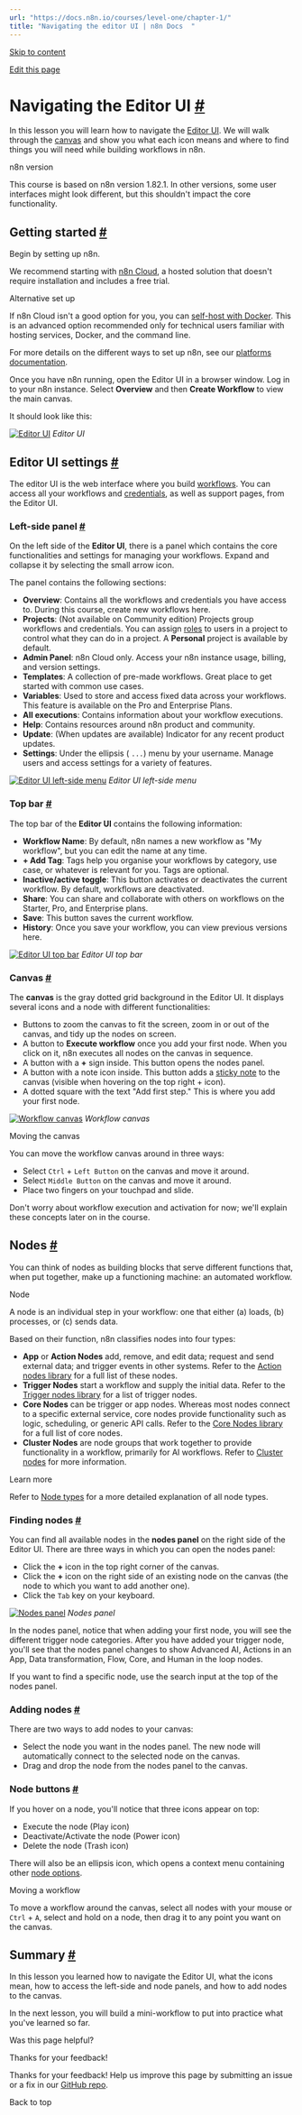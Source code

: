 ```yaml
---
url: "https://docs.n8n.io/courses/level-one/chapter-1/"
title: "Navigating the editor UI | n8n Docs  "
---
```


[Skip to content](https://docs.n8n.io/courses/level-one/chapter-1/#navigating-the-editor-ui)

[Edit this page](https://github.com/n8n-io/n8n-docs/edit/main/docs/courses/level-one/chapter-1.md "Edit this page")

# Navigating the Editor UI [\#](https://docs.n8n.io/courses/level-one/chapter-1/\#navigating-the-editor-ui "Permanent link")

In this lesson you will learn how to navigate the [Editor UI](https://docs.n8n.io/glossary/#editor-n8n). We will walk through the [canvas](https://docs.n8n.io/glossary/#canvas-n8n) and show you what each icon means and where to find things you will need while building workflows in n8n.

n8n version

This course is based on n8n version 1.82.1. In other versions, some user interfaces might look different, but this shouldn't impact the core functionality.

## Getting started [\#](https://docs.n8n.io/courses/level-one/chapter-1/\#getting-started "Permanent link")

Begin by setting up n8n.

We recommend starting with [n8n Cloud](https://app.n8n.cloud/register), a hosted solution that doesn't require installation and includes a free trial.

Alternative set up

If n8n Cloud isn't a good option for you, you can [self-host with Docker](https://docs.n8n.io/hosting/installation/docker/). This is an advanced option recommended only for technical users familiar with hosting services, Docker, and the command line.

For more details on the different ways to set up n8n, see our [platforms documentation](https://docs.n8n.io/choose-n8n/#platforms).

Once you have n8n running, open the Editor UI in a browser window. Log in to your n8n instance. Select **Overview** and then **Create Workflow** to view the main canvas.

It should look like this:

[![Editor UI](https://docs.n8n.io/_images/courses/level-one/chapter-one/l1-c1-editor-ui.png)](https://docs.n8n.io/_images/courses/level-one/chapter-one/l1-c1-editor-ui.png) _Editor UI_

## Editor UI settings [\#](https://docs.n8n.io/courses/level-one/chapter-1/\#editor-ui-settings "Permanent link")

The editor UI is the web interface where you build [workflows](https://docs.n8n.io/workflows/). You can access all your workflows and [credentials](https://docs.n8n.io/glossary/#credential-n8n), as well as support pages, from the Editor UI.

### Left-side panel [\#](https://docs.n8n.io/courses/level-one/chapter-1/\#left-side-panel "Permanent link")

On the left side of the **Editor UI**, there is a panel which contains the core functionalities and settings for managing your workflows. Expand and collapse it by selecting the small arrow icon.

The panel contains the following sections:

- **Overview**: Contains all the workflows and credentials you have access to. During this course, create new workflows here.
- **Projects**: (Not available on Community edition) Projects group workflows and credentials. You can assign [roles](https://docs.n8n.io/user-management/rbac/role-types/) to users in a project to control what they can do in a project. A **Personal** project is available by default.
- **Admin Panel**: n8n Cloud only. Access your n8n instance usage, billing, and version settings.
- **Templates**: A collection of pre-made workflows. Great place to get started with common use cases.
- **Variables**: Used to store and access fixed data across your workflows. This feature is available on the Pro and Enterprise Plans.
- **All executions**: Contains information about your workflow executions.
- **Help**: Contains resources around n8n product and community.
- **Update**: (When updates are available) Indicator for any recent product updates.
- **Settings**: Under the ellipsis ( `...`) menu by your username. Manage users and access settings for a variety of features.

[![Editor UI left-side menu](https://docs.n8n.io/_images/courses/level-one/chapter-one/l1-c1-side-panel.png)](https://docs.n8n.io/_images/courses/level-one/chapter-one/l1-c1-side-panel.png) _Editor UI left-side menu_

### Top bar [\#](https://docs.n8n.io/courses/level-one/chapter-1/\#top-bar "Permanent link")

The top bar of the **Editor UI** contains the following information:

- **Workflow Name**: By default, n8n names a new workflow as "My workflow", but you can edit the name at any time.
- **\+ Add Tag**: Tags help you organise your workflows by category, use case, or whatever is relevant for you. Tags are optional.
- **Inactive/active toggle**: This button activates or deactivates the current workflow. By default, workflows are deactivated.
- **Share**: You can share and collaborate with others on workflows on the Starter, Pro, and Enterprise plans.
- **Save**: This button saves the current workflow.
- **History**: Once you save your workflow, you can view previous versions here.

[![Editor UI top bar](https://docs.n8n.io/_images/courses/level-one/chapter-one/l1-c1-top-bar.png)](https://docs.n8n.io/_images/courses/level-one/chapter-one/l1-c1-top-bar.png) _Editor UI top bar_

### Canvas [\#](https://docs.n8n.io/courses/level-one/chapter-1/\#canvas "Permanent link")

The **canvas** is the gray dotted grid background in the Editor UI. It displays several icons and a node with different functionalities:

- Buttons to zoom the canvas to fit the screen, zoom in or out of the canvas, and tidy up the nodes on screen.
- A button to **Execute workflow** once you add your first node. When you click on it, n8n executes all nodes on the canvas in sequence.
- A button with a **+** sign inside. This button opens the nodes panel.
- A button with a note icon inside. This button adds a [sticky note](https://docs.n8n.io/workflows/components/sticky-notes/) to the canvas (visible when hovering on the top right + icon).
- A dotted square with the text "Add first step." This is where you add your first node.

[![Workflow canvas](https://docs.n8n.io/_images/courses/level-one/chapter-one/l1-c1-canvas.png)](https://docs.n8n.io/_images/courses/level-one/chapter-one/l1-c1-canvas.png) _Workflow canvas_

Moving the canvas

You can move the workflow canvas around in three ways:

- Select `Ctrl` + `Left Button` on the canvas and move it around.
- Select `Middle Button` on the canvas and move it around.
- Place two fingers on your touchpad and slide.

Don't worry about workflow execution and activation for now; we'll explain these concepts later on in the course.

## Nodes [\#](https://docs.n8n.io/courses/level-one/chapter-1/\#nodes "Permanent link")

You can think of nodes as building blocks that serve different functions that, when put together, make up a functioning machine: an automated workflow.

Node

A node is an individual step in your workflow: one that either (a) loads, (b) processes, or (c) sends data.

Based on their function, n8n classifies nodes into four types:

- **App** or **Action Nodes** add, remove, and edit data; request and send external data; and trigger events in other systems. Refer to the [Action nodes library](https://docs.n8n.io/integrations/builtin/app-nodes/) for a full list of these nodes.
- **Trigger Nodes** start a workflow and supply the initial data. Refer to the [Trigger nodes library](https://docs.n8n.io/integrations/builtin/trigger-nodes/) for a list of trigger nodes.
- **Core Nodes** can be trigger or app nodes. Whereas most nodes connect to a specific external service, core nodes provide functionality such as logic, scheduling, or generic API calls. Refer to the [Core Nodes library](https://docs.n8n.io/integrations/builtin/core-nodes/) for a full list of core nodes.
- **Cluster Nodes** are node groups that work together to provide functionality in a workflow, primarily for AI workflows. Refer to [Cluster nodes](https://docs.n8n.io/integrations/builtin/cluster-nodes/) for more information.

Learn more

Refer to [Node types](https://docs.n8n.io/integrations/builtin/node-types/) for a more detailed explanation of all node types.

### Finding nodes [\#](https://docs.n8n.io/courses/level-one/chapter-1/\#finding-nodes "Permanent link")

You can find all available nodes in the **nodes panel** on the right side of the Editor UI. There are three ways in which you can open the nodes panel:

- Click the **+** icon in the top right corner of the canvas.
- Click the **+** icon on the right side of an existing node on the canvas (the node to which you want to add another one).
- Click the `Tab` key on your keyboard.

[![Nodes panel](https://docs.n8n.io/_images/courses/level-one/chapter-one/l1-c1-node-menu-drilldown.gif)](https://docs.n8n.io/_images/courses/level-one/chapter-one/l1-c1-node-menu-drilldown.gif) _Nodes panel_

In the nodes panel, notice that when adding your first node, you will see the different trigger node categories. After you have added your trigger node, you'll see that the nodes panel changes to show Advanced AI, Actions in an App, Data transformation, Flow, Core, and Human in the loop nodes.

If you want to find a specific node, use the search input at the top of the nodes panel.

### Adding nodes [\#](https://docs.n8n.io/courses/level-one/chapter-1/\#adding-nodes "Permanent link")

There are two ways to add nodes to your canvas:

- Select the node you want in the nodes panel. The new node will automatically connect to the selected node on the canvas.
- Drag and drop the node from the nodes panel to the canvas.

### Node buttons [\#](https://docs.n8n.io/courses/level-one/chapter-1/\#node-buttons "Permanent link")

If you hover on a node, you'll notice that three icons appear on top:

- Execute the node (Play icon)
- Deactivate/Activate the node (Power icon)
- Delete the node (Trash icon)

There will also be an ellipsis icon, which opens a context menu containing other [node options](https://docs.n8n.io/workflows/components/nodes/#node-controls).

Moving a workflow

To move a workflow around the canvas, select all nodes with your mouse or `Ctrl` + `A`, select and hold on a node, then drag it to any point you want on the canvas.

## Summary [\#](https://docs.n8n.io/courses/level-one/chapter-1/\#summary "Permanent link")

In this lesson you learned how to navigate the Editor UI, what the icons mean, how to access the left-side and node panels, and how to add nodes to the canvas.

In the next lesson, you will build a mini-workflow to put into practice what you've learned so far.

Was this page helpful?






Thanks for your feedback!






Thanks for your feedback! Help us improve this page by submitting an issue or a fix in our [GitHub repo](https://github.com/n8n-io/n8n-docs).


Back to top